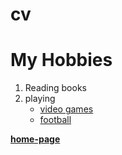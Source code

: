 # cv
<!Doctype html>
<html>
<head><title>My Hobbies</title></head>
<body>
<h1>My Hobbies</h1>
<ol >
  <li>Reading books</li>
  <li>playing 
       <ul>
           <li><a href="https://www.google.com/search?q=video+games&tbm=isch&ved=2ahUKEwi35t6yirf0AhVS0oUKHfEVCdgQ2-cCegQIABAA&oq=vide&gs_lcp=CgNpbWcQARgAMgQIABBDMgQIABBDMgQIABBDMgUIABCABDIFCAAQgAQyBQgAEIAEMgUIABCABDIFCAAQgAQyBQgAEIAEMgUIABCABDoHCCMQ7wMQJzoKCCMQ7wMQ6gIQJ1CGFViuQ2CAUGgBcAB4AIABkQSIAcUSkgEFNC00LjGYAQCgAQGqAQtnd3Mtd2l6LWltZ7ABCsABAQ&sclient=img&ei=NmChYbfzHtKklwTxq6TADQ&bih=635&biw=1366">video games</a></li>
           <li><a href="https://www.google.com/search?q=football&sxsrf=AOaemvK-PTXoLBmc4zcZA9322F9vJT93aw:1637965872485&source=lnms&tbm=isch&sa=X&ved=2ahUKEwiv8e6virf0AhVIx4UKHePxDmwQ_AUoAnoECAEQBA&biw=1366&bih=635&dpr=1">football</a></li>
       <ul>
   </li>
</ol>
<strong><a href="index1.html">home-page</a></strong>
</body>
</html> 
